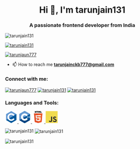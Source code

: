 <h1 align="center">Hi 👋, I'm tarunjain131</h1>
<h3 align="center">A passionate frontend developer from India</h3>

<p align="left"> <img src="https://komarev.com/ghpvc/?username=tarunjain131&label=Profile%20views&color=0e75b6&style=flat" alt="tarunjain131" /> </p>

<p align="left"> <a href="https://github.com/ryo-ma/github-profile-trophy"><img src="https://github-profile-trophy.vercel.app/?username=tarunjain131" alt="tarunjain131" /></a> </p>

<p align="left"> <a href="https://twitter.com/tarunjain131" target="blank"><img src="https://img.shields.io/twitter/follow/tarunjaun777?logo=twitter&style=for-the-badge" alt="tarunjaun777" /></a> </p>

- 📫 How to reach me **tarunjainckb777@gmail.com**

<h3 align="left">Connect with me:</h3>
<p align="left">
<a href="https://twitter.com/tarunjain131" target="blank"><img align="center" src="https://raw.githubusercontent.com/rahuldkjain/github-profile-readme-generator/master/src/images/icons/Social/twitter.svg" alt="tarunjaun777" height="30" width="40" /></a>
<a href="https://linkedin.com/in/tarunjain131" target="blank"><img align="center" src="https://raw.githubusercontent.com/rahuldkjain/github-profile-readme-generator/master/src/images/icons/Social/linked-in-alt.svg" alt="tarunjain131" height="30" width="40" /></a>
<a href="https://instagram.com/tarunjain131" target="blank"><img align="center" src="https://raw.githubusercontent.com/rahuldkjain/github-profile-readme-generator/master/src/images/icons/Social/instagram.svg" alt="tarunjain131" height="30" width="40" /></a>
</p>

<h3 align="left">Languages and Tools:</h3>
<p align="left"> <a href="https://www.cprogramming.com/" target="_blank"> <img src="https://raw.githubusercontent.com/devicons/devicon/master/icons/c/c-original.svg" alt="c" width="40" height="40"/> </a> <a href="https://www.w3schools.com/cpp/" target="_blank"> <img src="https://raw.githubusercontent.com/devicons/devicon/master/icons/cplusplus/cplusplus-original.svg" alt="cplusplus" width="40" height="40"/> </a> <a href="https://www.w3.org/html/" target="_blank"> <img src="https://raw.githubusercontent.com/devicons/devicon/master/icons/html5/html5-original-wordmark.svg" alt="html5" width="40" height="40"/> </a> <a href="https://developer.mozilla.org/en-US/docs/Web/JavaScript" target="_blank"> <img src="https://raw.githubusercontent.com/devicons/devicon/master/icons/javascript/javascript-original.svg" alt="javascript" width="40" height="40"/> </a> </p>

<p><img align="left" src="https://github-readme-stats.vercel.app/api/top-langs?username=tarunjain131&show_icons=true&locale=en&layout=compact" alt="tarunjain131" /></p>

<p>&nbsp;<img align="center" src="https://github-readme-stats.vercel.app/api?username=tarunjain131&show_icons=true&locale=en" alt="tarunjain131" /></p>

<p><img align="center" src="https://github-readme-streak-stats.herokuapp.com/?user=tarunjain131&" alt="tarunjain131" /></p>
